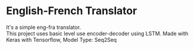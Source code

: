 # English-French Translator

It's a simple eng-fra translator.   
This project uses basic level use encoder-decoder using LSTM.
Made with Keras with Tensorflow, Model Type: Seq2Seq